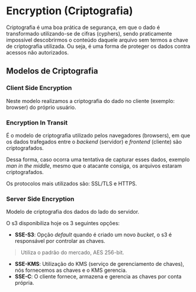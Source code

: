 # Encryption (Criptografia)

Criptografia é uma boa prática de segurança, em que o dado é transformado utilizando-se de cifras (cyphers), sendo praticamente impossível descobrirmos o conteúdo daquele arquivo sem termos a chave de criptografia utilizada. Ou seja, é uma forma de proteger os dados contra acessos não autorizados.

## Modelos de Criptografia

### Client Side Encryption

Neste modelo realizamos a criptografia do dado no cliente (exemplo: browser) do próprio usuário.

### Encryption In Transit

É o modelo de criptografia utilizado pelos navegadores (browsers), em que os dados trafegados entre o *backend* (servidor) e *frontend* (cliente) são criptografados.

Dessa forma, caso ocorra uma tentativa de capturar esses dados, exemplo *man in the middle*, mesmo que o atacante consiga, os arquivos estaram criptografados.

Os protocolos mais utilizados são: SSL/TLS e HTTPS.

### Server Side Encryption

Modelo de criptografia dos dados do lado do servidor.

O s3 disponibiliza hoje os 3 seguintes opções:

- **SSE-S3**: Opção *default* quando é criado um novo *bucket*, o s3 é responsável por controlar as chaves.
> Utiliza o padrão do mercado, AES 256-bit.
- **SSE-KMS**: Utilização do KMS (serviço de gerenciamento de chaves), nós fornecemos as chaves e o KMS gerencia.
- **SSE-C**: O cliente fornece, armazena e gerencia as chaves por conta própria.